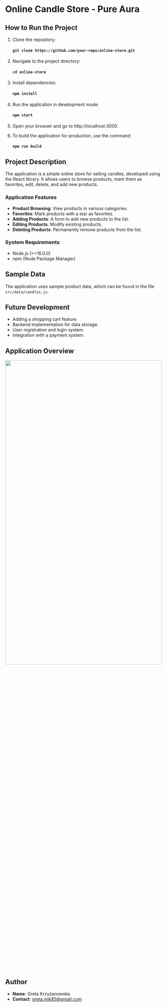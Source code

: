# Online Candle Store - Pure Aura

## How to Run the Project

1. Clone the repository:

   #### `git clone https://github.com/your-repo/online-store.git`

2. Navigate to the project directory:

   #### `cd online-store`

3. Install dependencies:

   #### `npm install`

4. Run the application in development mode:

   #### `npm start`

5. Open your browser and go to http://localhost:3000.

6. To build the application for production, use the command:

   #### `npm run build`

## Project Description

The application is a simple online store for selling candles, developed using the React library. It allows users to browse products, mark them as favorites, edit, delete, and add new products.

### Application Features

- **Product Browsing**: View products in various categories.
- **Favorites**: Mark products with a star as favorites.
- **Adding Products**: A form to add new products to the list.
- **Editing Products**: Modify existing products.
- **Deleting Products**: Permanently remove products from the list.

### System Requirements

- Node.js (>=16.0.0)
- npm (Node Package Manager)

## Sample Data

The application uses sample product data, which can be found in the file `src/data/candles.js`.

## Future Development

- Adding a shopping cart feature.
- Backend implementation for data storage.
- User registration and login system.
- Integration with a payment system.

## Application Overview

<img src="https://github.com/user-attachments/assets/59b4a716-6f32-49c9-a798-ae61c5d9b906" width="100%" height="50%" />

## Author

- **Name**: Greta Krzyżanowska
- **Contact**: greta.mik85@gmail.com
